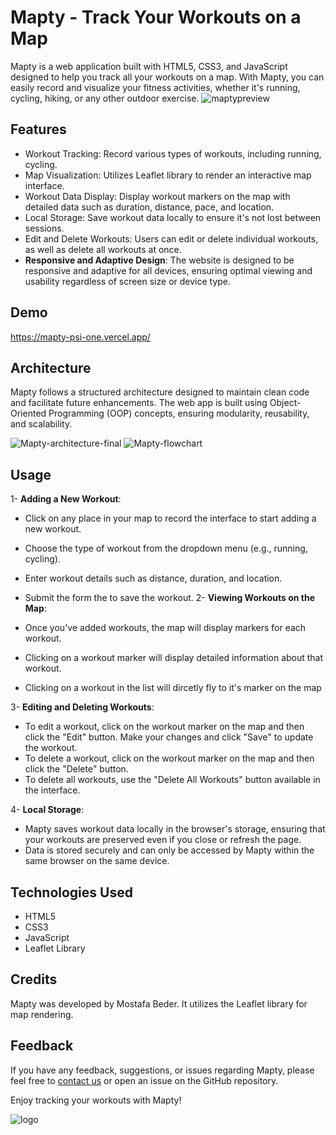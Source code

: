 
# Mapty - Track Your Workouts on a Map

Mapty is a web application built with HTML5, CSS3, and JavaScript designed to help you track all your workouts on a map. With Mapty, you can easily record and visualize your fitness activities, whether it's running, cycling, hiking, or any other outdoor exercise.
![maptypreview](https://github.com/Mostafabedeer/Mapty/assets/86775807/9d292b6d-d266-4419-8044-3d379482ca04)


## Features

-  Workout Tracking: Record various types of workouts, including running, cycling.
-  Map Visualization: Utilizes Leaflet library to render an interactive map interface.
-  Workout Data Display: Display workout markers on the map with detailed data such as duration, distance, pace, and location.
-  Local Storage: Save workout data locally to ensure it's not lost between sessions.
-  Edit and Delete Workouts: Users can edit or delete individual workouts, as well as delete all workouts at once.
- **Responsive and Adaptive Design**: The website is designed to be responsive and adaptive for all devices, ensuring optimal viewing and usability regardless of screen size or device type.




## Demo


https://mapty-psi-one.vercel.app/

## Architecture

Mapty follows a structured architecture designed to maintain clean code and facilitate future enhancements. The web app is built using Object-Oriented Programming (OOP) concepts, ensuring modularity, reusability, and scalability.


![Mapty-architecture-final](https://github.com/Mostafabedeer/Mapty/assets/86775807/be735672-7fbc-47fc-af29-9b013b96a399)
![Mapty-flowchart](https://github.com/Mostafabedeer/Mapty/assets/86775807/f5571618-cdb3-44ba-9423-a842e44c0470)


## Usage
1- **Adding a New Workout**:

-  Click on any place in your map to record the interface to start adding a new workout.
-  Choose the type of workout from the dropdown menu (e.g., running, cycling).
-  Enter workout details such as distance, duration, and location.
-  Submit the form the to save the workout.
2- **Viewing Workouts on the Map**:

-  Once you've added workouts, the map will display markers for each workout.
-  Clicking on a workout marker will display detailed information about that workout.
-  Clicking on a workout in the list will dircetly fly to it's marker on the map

3- **Editing and Deleting Workouts**:

-  To edit a workout, click on the workout marker on the map and then click the "Edit" button. Make your changes and click "Save" to update the workout.
-  To delete a workout, click on the workout marker on the map and then click the "Delete" button.
-  To delete all workouts, use the "Delete All Workouts" button available in the interface.

4- **Local Storage**:

-  Mapty saves workout data locally in the browser's storage, ensuring that your workouts are preserved even if you close or refresh the page.
-  Data is stored securely and can only be accessed by Mapty within the same browser on the same device.
## Technologies Used

- HTML5
- CSS3
- JavaScript
- Leaflet Library
## Credits

Mapty was developed by Mostafa Beder. It utilizes the Leaflet library for map rendering.


## Feedback

If you have any feedback, suggestions, or issues regarding Mapty, please feel free to [contact us](mostafabder2@gmail.com) or open an issue on the GitHub repository.


Enjoy tracking your workouts with Mapty!

![logo](https://github.com/Mostafabedeer/Mapty/assets/86775807/0304ccec-dbd0-4c1c-9b5b-40ef430c8776)

